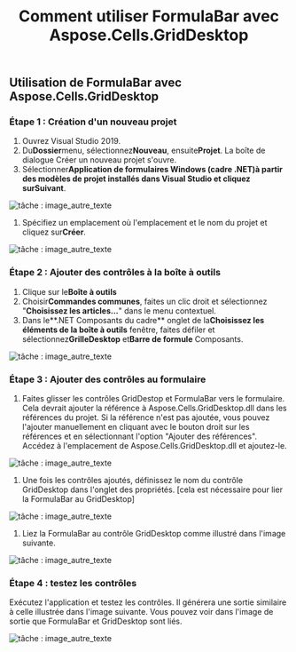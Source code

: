 ﻿---
title: Comment utiliser FormulaBar avec Aspose.Cells.GridDesktop
type: docs
weight: 20
url: /fr/net/how-to-use-formulabar-with-aspose-cells-griddesktop/
---
## **Utilisation de FormulaBar avec Aspose.Cells.GridDesktop**
### **Étape 1 : Création d'un nouveau projet**
1. Ouvrez Visual Studio 2019.
1. Du**Dossier**menu, sélectionnez**Nouveau**, ensuite**Projet**.
 La boîte de dialogue Créer un nouveau projet s'ouvre.
1. Sélectionner**Application de formulaires Windows (cadre .NET)**à partir des modèles de projet installés dans Visual Studio et cliquez sur**Suivant**.

![tâche : image_autre_texte](how-to-use-formulabar-with-aspose-cells-griddesktop_1.jpg)

1. Spécifiez un emplacement où l'emplacement et le nom du projet et cliquez sur**Créer**.

![tâche : image_autre_texte](how-to-use-formulabar-with-aspose-cells-griddesktop_2.jpg)
### **Étape 2 : Ajouter des contrôles à la boîte à outils**
1.  Clique sur le**Boîte à outils**
1.  Choisir**Commandes communes**, faites un clic droit et sélectionnez "**Choisissez les articles...**" dans le menu contextuel.
1.  Dans le**.NET Composants du cadre** onglet de la**Choisissez les éléments de la boîte à outils** fenêtre, faites défiler et sélectionnez**GrilleDesktop** et**Barre de formule** Composants.

![tâche : image_autre_texte](how-to-use-formulabar-with-aspose-cells-griddesktop_3.jpg)
### **Étape 3 : Ajouter des contrôles au formulaire**
1. Faites glisser les contrôles GridDestop et FormulaBar vers le formulaire. Cela devrait ajouter la référence à Aspose.Cells.GridDesktop.dll dans les références du projet. Si la référence n'est pas ajoutée, vous pouvez l'ajouter manuellement en cliquant avec le bouton droit sur les références et en sélectionnant l'option "Ajouter des références". Accédez à l'emplacement de Aspose.Cells.GridDesktop.dll et ajoutez-le.

![tâche : image_autre_texte](how-to-use-formulabar-with-aspose-cells-griddesktop_4.jpg)

1. Une fois les contrôles ajoutés, définissez le nom du contrôle GridDesktop dans l'onglet des propriétés. [cela est nécessaire pour lier la FormulaBar au GridDesktop]

![tâche : image_autre_texte](how-to-use-formulabar-with-aspose-cells-griddesktop_5.jpg)

1. Liez la FormulaBar au contrôle GridDesktop comme illustré dans l'image suivante.

![tâche : image_autre_texte](how-to-use-formulabar-with-aspose-cells-griddesktop_6.jpg)
### **Étape 4 : testez les contrôles**
Exécutez l'application et testez les contrôles. Il générera une sortie similaire à celle illustrée dans l'image suivante. Vous pouvez voir dans l'image de sortie que FormulaBar et GridDesktop sont liés.

![tâche : image_autre_texte](how-to-use-formulabar-with-aspose-cells-griddesktop_7.jpg)
